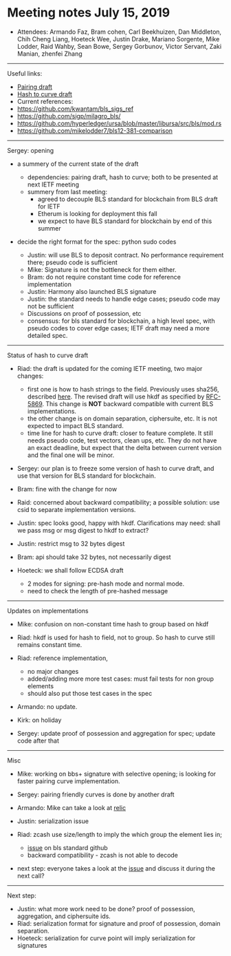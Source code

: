 # Meeting notes July 15, 2019

* Attendees:
Armando Faz,
Bram cohen,
Carl Beekhuizen,
Dan Middleton,
Chih Cheng Liang,
Hoeteck Wee,
Justin Drake,
Mariano Sorgente,
Mike Lodder,
Raid Wahby,
Sean Bowe,
Sergey Gorbunov,
Victor Servant,
Zaki Manian,
zhenfei Zhang

----------------

Useful links:
* [Pairing draft](https://github.com/pairingwg/pfc_standard)
* [Hash to curve draft](https://tools.ietf.org/html/draft-irtf-cfrg-hash-to-curve-04)
* Current references:
 * https://github.com/kwantam/bls_sigs_ref
 * https://github.com/sigp/milagro_bls/
 * https://github.com/hyperledger/ursa/blob/master/libursa/src/bls/mod.rs
 * https://github.com/mikelodder7/bls12-381-comparison


----------------


Sergey: opening

* a summery of the current state of the draft
  * dependencies: pairing draft, hash to curve; both to be presented at next IETF meeting
  * summery from last meeting:
    * agreed to decouple BLS standard for blockchain from BLS draft for IETF
    * Etherum is looking for deployment this fall
    * we expect to have BLS standard for blockchain by end of this summer

* decide the right format for the spec: python sudo codes
  * Justin: will use BLS to deposit contract. No performance requirement there; pseudo code is sufficient
  * Mike: Signature is not the bottleneck for them either.
  * Bram: do not require constant time code for reference implementation
  * Justin: Harmony also launched BLS signature
  * Justin: the standard needs to handle edge cases; pseudo code may not be sufficient
  * Discussions on proof of possession, etc
  * consensus: for bls standard for blockchain, a high level spec, with pseudo codes to cover edge cases;
IETF draft may need a more detailed spec.

----------------

Status of hash to curve draft
* Riad: the draft is updated for the coming IETF meeting, two major changes:
  * first one is how to hash strings to the field. Previously uses sha256, described [here](https://github.com/pairingwg/bls_standard/blob/master/minutes/spec-v1.md#hash-to-curve).
    The revised draft will use hkdf as specified by [RFC-5869](https://tools.ietf.org/html/rfc5869).
    This change is __NOT__ backward compatible with current BLS implementations.
  * the other change is on domain separation, ciphersuite, etc. It is not expected to impact BLS standard.
  * time line for hash to curve draft: closer to feature complete. It still needs pseudo code, test vectors, clean ups, etc.
    They do not have an exact deadline, but expect that the delta between current version and the final one will be minor.

* Sergey: our plan is to freeze some version of hash to curve draft, and use that version for BLS standard for blockchain.
* Bram: fine with the change for now
* Raid: concerned about backward compatibility; a possible solution: use csid to separate implementation versions.
* Justin: spec looks good, happy with hkdf. Clarifications may need: shall we pass msg or msg digest to hkdf to extract?
* Justin: restrict msg to 32 bytes digest
* Bram: api should take 32 bytes, not necessarily digest
* Hoeteck: we shall follow ECDSA draft
  * 2 modes for signing: pre-hash mode and normal mode.
  * need to check the length of pre-hashed message

----------------

Updates on implementations

* Mike: confusion on non-constant time hash to group based on hkdf
* Riad: hkdf is used for hash to field, not to group. So hash to curve still remains constant time.

* Riad: reference implementation,
  * no major changes
  * added/adding more more test cases: must fail tests for non group elements
  * should also put those test cases in the spec

* Armando: no update.
* Kirk: on holiday

* Sergey: update proof of possession and aggregation for spec; update code after that

----------------

Misc

* Mike: working on bbs+ signature with selective opening; is looking for faster pairing curve implementation.
* Sergey: pairing friendly curves is done by another draft
* Armando: Mike can take a look at [relic](https://github.com/relic-toolkit/relic)

* Justin: serialization issue
* Riad: zcash use size/length to imply the which group the element lies in;
  * [issue](https://github.com/pairingwg/bls_standard/issues/16) on bls standard github
  * backward compatibility - zcash is not able to decode
* next step: everyone takes a look at the [issue](https://github.com/pairingwg/bls_standard/issues/16) and discuss it during the next call?

----------------

Next step:

* Justin: what more work need to be done? proof of possession, aggregation, and ciphersuite ids.
* Riad: serialization format for signature and proof of possession, domain separation.
* Hoeteck: serialization for curve point will imply serialization for signatures
